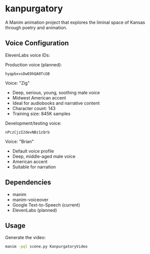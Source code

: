 # kanpurgatory

A Manim animation project that explores the liminal space of Kansas through poetry and animation.

## Voice Configuration

ElevenLabs voice IDs:

Production voice (planned):
```
hyqpbxvsDwE0hQA0TcGB
```
Voice: "Zig"
- Deep, serious, young, soothing male voice
- Midwest American accent
- Ideal for audiobooks and narrative content
- Character count: 143
- Training size: 845K samples

Development/testing voice:
```
nPczCjzI2devNBz1zQrb
```
Voice: "Brian"
- Default voice profile
- Deep, middle-aged male voice
- American accent
- Suitable for narration

## Dependencies

- manim
- manim-voiceover
- Google Text-to-Speech (current)
- ElevenLabs (planned)

## Usage

Generate the video:
```bash
manim -pql scene.py KanpurgatoryVideo
```
